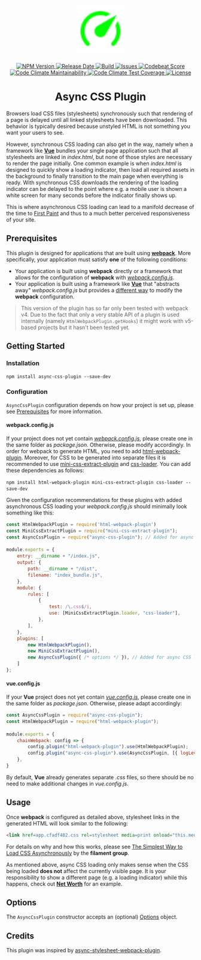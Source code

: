 <h1 align="center">
  <img width="128" src="https://raw.githubusercontent.com/andreashuber69/async-css-plugin/master/doc/icon.svg?sanitize=true">
</h1>
<p align="center">
  <a href="https://www.npmjs.com/package/async-css-plugin">
    <img src="https://img.shields.io/npm/v/async-css-plugin" alt="NPM Version">
  </a>
  <a href="https://github.com/andreashuber69/async-css-plugin/releases/latest">
    <img src="https://img.shields.io/github/release-date/andreashuber69/async-css-plugin.svg" alt="Release Date">
  </a>
  <a href="https://travis-ci.com/andreashuber69/async-css-plugin">
    <img src="https://travis-ci.com/andreashuber69/async-css-plugin.svg?branch=develop" alt="Build">
  </a>
  <a href="https://github.com/andreashuber69/async-css-plugin/issues">
    <img src="https://img.shields.io/github/issues-raw/andreashuber69/async-css-plugin.svg" alt="Issues">
  </a>
  <a href="https://codebeat.co/projects/github-com-andreashuber69-async-css-plugin-develop">
    <img src="https://codebeat.co/badges/8c3c1b09-c029-483a-a812-72e3d9583306" alt="Codebeat Score">
  </a>
  <a href="https://codeclimate.com/github/andreashuber69/async-css-plugin/maintainability">
    <img src="https://api.codeclimate.com/v1/badges/b071b5fbd1aaf7aafbd6/maintainability" alt="Code Climate Maintainability">
  </a>
  <a href="https://codeclimate.com/github/andreashuber69/async-css-plugin/test_coverage">
    <img src="https://api.codeclimate.com/v1/badges/b071b5fbd1aaf7aafbd6/test_coverage" alt="Code Climate Test Coverage">
  </a>
  <a href="https://github.com/andreashuber69/async-css-plugin/blob/master/LICENSE">
    <img src="https://img.shields.io/github/license/andreashuber69/async-css-plugin.svg" alt="License">
  </a>
</p>

<h1 align="center">Async CSS Plugin</h1>

Browsers load CSS files (stylesheets) synchronously such that rendering of a page is delayed until all linked
stylesheets have been downloaded. This behavior is typically desired because unstyled HTML is not something you want
your users to see.

However, synchronous CSS loading can also get in the way, namely when a framework like **[Vue](https://vuejs.org)**
bundles your single page application such that all stylesheets are linked in *index.html*, but none of those styles are
necessary to render the page initially. One common example is when *index.html* is designed to quickly show a loading
indicator, then load all required assets in the background to finally transition to the main page when everything is
ready. With synchronous CSS downloads the rendering of the loading indicator can be delayed to the point where e.g. a
mobile user is shown a white screen for many seconds before the indicator finally shows up.

This is where asynchronous CSS loading can lead to a manifold decrease of the time to
[First Paint](https://stackoverflow.com/questions/42209419/time-to-first-paint-vs-first-meaningful-paint) and thus to a
much better perceived responsiveness of your site.

## Prerequisites

This plugin is designed for applications that are built using **[webpack](https://v4.webpack.js.org/)**. More
specifically, your application must satisfy **one** of the following conditions:

- Your application is built using **webpack** directly or a framework that allows for the configuration of **webpack**
  with *[webpack.config.js](https://webpack.js.org/configuration/)*.
- Your application is built using a framework like **[Vue](https://vuejs.org)** that "abstracts away"
  *webpack.config.js* but provides a [different way](https://cli.vuejs.org/guide/webpack.html#chaining-advanced) to
  modify the **webpack** configuration.

> This version of the plugin has so far only been tested with webpack v4. Due to the fact that only a very stable API
> of a plugin is used internally (namely `HtmlWebpackPlugin.getHooks`) it might work with v5-based projects but it
> hasn't been tested yet.

## Getting Started

### Installation

`npm install async-css-plugin --save-dev`

### Configuration

`AsyncCssPlugin` configuration depends on how your project is set up, please see [Prerequisites](#prerequisites) for
more information.

#### webpack.config.js

If your project does not yet contain *[webpack.config.js](https://v4.webpack.js.org/configuration/)*, please create one
in the same folder as *package.json*. Otherwise, please modify accordingly. In order for webpack to generate HTML, you
need to add [html-webpack-plugin](https://v4.webpack.js.org/plugins/html-webpack-plugin/). Moreover, for CSS to be
generated into separate files it is recommended to use
[mini-css-extract-plugin](https://v4.webpack.js.org/plugins/mini-css-extract-plugin/) and
[css-loader](https://v4.webpack.js.org/loaders/css-loader/). You can add these dependencies as follows:

`npm install html-webpack-plugin mini-css-extract-plugin css-loader --save-dev`

Given the configuration recommendations for these plugins with added asynchronous CSS loading your *webpack.config.js*
should minimally look something like this:

``` js
const HtmlWebpackPlugin = require('html-webpack-plugin')
const MiniCssExtractPlugin = require("mini-css-extract-plugin");
const AsyncCssPlugin = require("async-css-plugin"); // Added for async CSS loading

module.exports = {
    entry: __dirname + "/index.js",
    output: {
        path: __dirname + "/dist",
        filename: "index_bundle.js",
    },
    module: {
        rules: [
            {
                test: /\.css$/i,
                use: [MiniCssExtractPlugin.loader, "css-loader"],
            },
        ],
    },
    plugins: [
        new HtmlWebpackPlugin(),
        new MiniCssExtractPlugin(),
        new AsyncCssPlugin({ /* options */ }), // Added for async CSS loading
    ]
};
```

#### vue.config.js

If your **Vue** project does not yet contain *[vue.config.js](https://cli.vuejs.org/config/)*, please create one in the
same folder as *package.json*. Otherwise, please adapt accordingly:

``` js
const AsyncCssPlugin = require("async-css-plugin");
const HtmlWebpackPlugin = require("html-webpack-plugin");

module.exports = {
    chainWebpack: config => {
        config.plugin("html-webpack-plugin").use(HtmlWebpackPlugin);
        config.plugin("async-css-plugin").use(AsyncCssPlugin, [{ logLevel: "info" }]);
    },
}
```

By default, **Vue** already generates separate *.css* files, so there should be no need to make additional changes in
*vue.config.js*.

## Usage

Once **webpack** is configured as detailed above, stylesheet links in the generated HTML will look similar to the
following:

``` html
<link href=app.cfadf482.css rel=stylesheet media=print onload="this.media='all'">
```

For details on why and how this works, please see
[The Simplest Way to Load CSS Asynchronously](https://www.filamentgroup.com/lab/load-css-simpler/) by the
**filament group**.

As mentioned above, async CSS loading only makes sense when the CSS being loaded **does not** affect the currently
visible page. It is your responsibility to show a different page (e.g. a loading indicator) while this happens, check
out **[Net Worth](https://andreashuber69.github.io/net-worth)** for an example.

## Options

The `AsyncCssPlugin` constructor accepts an (optional)
[Options](https://github.com/andreashuber69/async-css-plugin/blob/develop/src/Options.ts) object.

## Credits

This plugin was inspired by
[async-stylesheet-webpack-plugin](https://github.com/devpreview/async-stylesheet-webpack-plugin).
